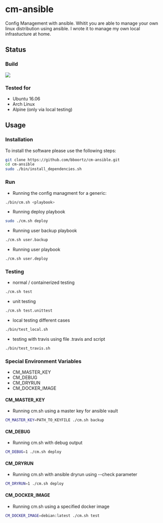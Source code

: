 # cm-ansible

Config Management with ansible. Whitit you are able to manage your own linux distribution using ansible.
I wrote it to manage my own local infrastucture at home.


## Status

### Build
<a href='https://travis-ci.org/bboortz/cm-ansible'><img src='https://travis-ci.org/bboortz/cm-ansible.svg?branch=master'></a>


### Tested for
* Ubuntu 16.06
* Arch Linux
* Alpine (only via local testing)


## Usage

### Installation

To install the software please use the following steps:

```bash
git clone https://github.com/bboortz/cm-ansible.git
cd cm-ansible
sudo ./bin/install_dependencies.sh
```


### Run

* Running the config managment for a generic:
```bash
./bin/cm.sh <playbook>
```
* Running deploy playbook
```bash
sudo ./cm.sh deploy
```

* Running user backup playbook
```bash
./cm.sh user.backup
```

* Running user playbook
```bash
./cm.sh user.deploy
```


### Testing

* normal / containerized testing
```bash
./cm.sh test
```

* unit testing
```bash
./cm.sh test.unittest
```

* local testing different cases
```bash
./bin/test_local.sh
```

* testing with travis
using file .travis and script
```bash
./bin/test_travis.sh
```


### Special Environment Variables

* CM_MASTER_KEY
* CM_DEBUG
* CM_DRYRUN
* CM_DOCKER_IMAGE


#### CM_MASTER_KEY
* Running cm.sh using a master key for ansible vault
```bash
CM_MASTER_KEY=PATH_TO_KEYFILE ./cm.sh backup
```

#### CM_DEBUG
* Running cm.sh with debug output
```bash
CM_DEBUG=1 ./cm.sh deploy
```

#### CM_DRYRUN
* Running cm.sh with ansible dryrun using --check parameter
```bash
CM_DRYRUN=1 ./cm.sh deploy
```

#### CM_DOCKER_IMAGE
* Running cm.sh using a specified docker image
```bash
CM_DOCKER_IMAGE=debian:latest ./cm.sh test
```
